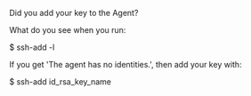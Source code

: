 

Did you add your key to the Agent?

What do you see when you run:

$ ssh-add -l

If you get 'The agent has no identities.', then add your key with:

$ ssh-add id_rsa_key_name

